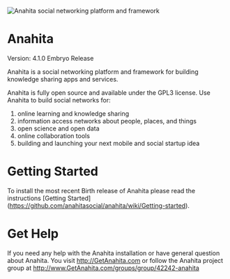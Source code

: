 ![Anahita social networking platform and framework](https://s3.amazonaws.com/anahitapolis.com/media/logos/homepage_logo.png)

Anahita
================
Version: 4.1.0 Embryo Release

Anahita is a social networking platform and framework for building knowledge sharing apps and services.

Anahita is fully open source and available under the GPL3 license. Use Anahita to build social networks for:

1. online learning and knowledge sharing
2. information access networks about people, places, and things
3. open science and open data
4. online collaboration tools
5. building and launching your next mobile and social startup idea

Getting Started
================
To install the most recent Birth release of Anahita please read the instructions [Getting Started] (https://github.com/anahitasocial/anahita/wiki/Getting-started).

Get Help
=========
If you need any help with the Anahita installation or have general question about Anahita. 
You visit http://GetAnahita.com or follow the Anahita project group at http://www.GetAnahita.com/groups/group/42242-anahita
